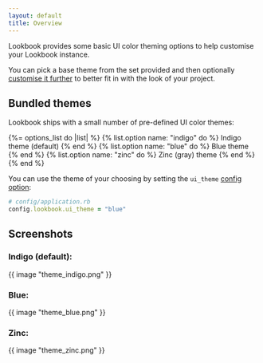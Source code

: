 ```yaml
---
layout: default
title: Overview
---
```


Lookbook provides some basic UI color theming options to help customise your Lookbook instance.

You can pick a base theme from the set provided and then optionally [customise it further](/guide/themes/customisation/) to better fit in with the look of your project.

## Bundled themes

Lookbook ships with a small number of pre-defined UI color themes:

{%= options_list do |list| %}
  {% list.option name: "indigo" do %}
    Indigo theme (default)
  {% end %}
  {% list.option name: "blue" do %}
    Blue theme
  {% end %}
  {% list.option name: "zinc" do %}
    Zinc (gray) theme
  {% end %}
{% end %}

You can use the theme of your choosing by setting the `ui_theme` [config option](/api/config/#config-option-ui-theme):

```ruby
# config/application.rb
config.lookbook.ui_theme = "blue"
```

## Screenshots

### Indigo (default):

{{ image "theme_indigo.png" }}

### Blue:

{{ image "theme_blue.png" }}

### Zinc:

{{ image "theme_zinc.png" }}

